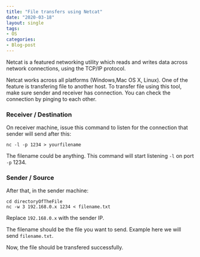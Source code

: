 ```yaml
---
title: "File transfers using Netcat"
date: "2020-03-18"
layout: single
tags:
- OS
categories:
- Blog-post
---
```

Netcat is a featured networking utility which reads and writes data across network connections, using the TCP/IP protocol.

Netcat works across all platforms (Windows,Mac OS X, Linux). One of the feature is transfering file to another host. To transfer file using this tool, make sure sender and receiver has connection. You can check the connection by pinging to each other.

### Receiver / Destination
On receiver machine, issue this command to listen for the connection that sender will send after this:
```
nc -l -p 1234 > yourfilename
```
The filename could be anything. 
This command will start listening ``-l`` on port ``-p`` 1234.

### Sender / Source
After that, in the sender machine:
```
cd directoryOfTheFile
nc -w 3 192.168.0.x 1234 < filename.txt
```
Replace ``192.168.0.x`` with the sender IP.

The filename should be the file you want to send. Example here we will send ``filename.txt``.

Now, the file should be transfered successfully.

